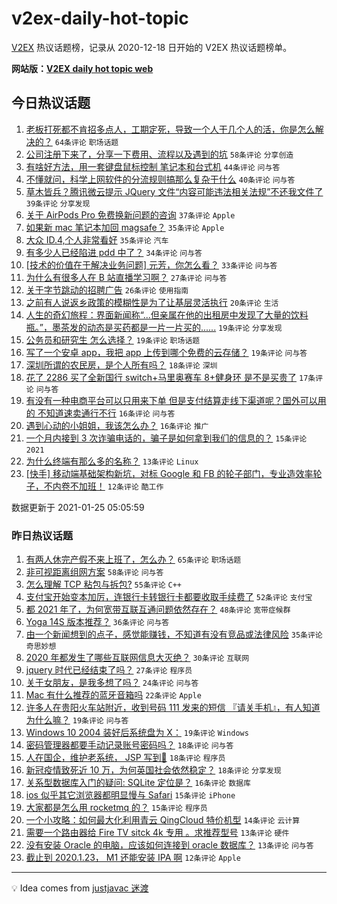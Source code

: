 # v2ex-daily-hot-topic

[V2EX](https://www.v2ex.com/) 热议话题榜，记录从 2020-12-18 日开始的 V2EX 热议话题榜单。

**网站版：[V2EX daily hot topic web](https://realleonardo.github.io/v2ex-daily-hot-topic-web/)**

## 今日热议话题

<!-- TODAY BEGIN -->

1. [老板打死都不肯招多点人，工期定死，导致一个人干几个人的活，你是怎么解决的？](https://www.v2ex.com/t/747824) `64条评论` `职场话题`
1. [公司注册下来了，分享一下费用、流程以及遇到的坑](https://www.v2ex.com/t/747843) `58条评论` `分享创造`
1. [有啥好方法，用一套键盘鼠标控制 笔记本和台式机](https://www.v2ex.com/t/747842) `44条评论` `问与答`
1. [不懂就问，科学上网软件的分流规则搞那么复杂干什么](https://www.v2ex.com/t/747883) `40条评论` `问与答`
1. [草木皆兵？腾讯微云提示 JQuery 文件“内容可能违法相关法规”不还我文件了](https://www.v2ex.com/t/747875) `39条评论` `分享发现`
1. [关于 AirPods Pro 免费换新问题的咨询](https://www.v2ex.com/t/747887) `37条评论` `Apple`
1. [如果新 mac 笔记本加回 magsafe？](https://www.v2ex.com/t/747820) `35条评论` `Apple`
1. [大众 ID.4,个人非常看好](https://www.v2ex.com/t/747823) `35条评论` `汽车`
1. [有多少人已经陷进 pdd 中了？](https://www.v2ex.com/t/747923) `34条评论` `问与答`
1. [[技术的价值在于解决业务问题] 元芳，你怎么看？](https://www.v2ex.com/t/747800) `33条评论` `问与答`
1. [为什么有很多人在 B 站直播学习啊？](https://www.v2ex.com/t/747953) `27条评论` `问与答`
1. [关于字节跳动的招聘广告](https://www.v2ex.com/t/747825) `26条评论` `使用指南`
1. [之前有人说返乡政策的模糊性是为了让基层灵活执行](https://www.v2ex.com/t/747971) `20条评论` `生活`
1. [人生的奇幻旅程：界面新闻称“...但亲属在他的出租房中发现了大量的饮料瓶。”，墨茶发的动态是买药都是一片一片买的......](https://www.v2ex.com/t/747974) `19条评论` `分享发现`
1. [公务员和研究生 怎么选择？](https://www.v2ex.com/t/747963) `19条评论` `职场话题`
1. [写了一个安卓 app，我把 app 上传到哪个免费的云存储？](https://www.v2ex.com/t/747929) `19条评论` `问与答`
1. [深圳所谓的农民房，是个人所有吗？](https://www.v2ex.com/t/747905) `18条评论` `深圳`
1. [花了 2286 买了全新国行 switch+马里奥赛车 8+健身环 是不是买贵了](https://www.v2ex.com/t/747831) `17条评论` `问与答`
1. [有没有一种电商平台可以只用来下单 但是支付结算走线下渠道呢？国外可以用的 不知道速卖通行不行](https://www.v2ex.com/t/747975) `16条评论` `问与答`
1. [遇到心动的小姐姐，我该怎么办？](https://www.v2ex.com/t/747909) `16条评论` `推广`
1. [一个月内接到 3 次诈骗电话的，骗子是如何拿到我们的信息的？](https://www.v2ex.com/t/747878) `15条评论` `2021`
1. [为什么终端有那么多的名称？](https://www.v2ex.com/t/747815) `13条评论` `Linux`
1. [[快手] 移动端基础架构新坑，对标 Google 和 FB 的轮子部门，专业造效率轮子，不内卷不加班！](https://www.v2ex.com/t/747901) `12条评论` `酷工作`

数据更新于 2021-01-25 05:05:59

<!-- TODAY END -->

### 昨日热议话题

<!-- YESTERDAY BEGIN -->

1. [有两人休完产假不来上班了，怎么办？](https://www.v2ex.com/t/747708) `65条评论` `职场话题`
1. [非可视距离组网方案](https://www.v2ex.com/t/747638) `58条评论` `问与答`
1. [怎么理解 TCP 粘包与拆包?](https://www.v2ex.com/t/747735) `55条评论` `C++`
1. [支付宝开始变本加厉，连银行卡转银行卡都要收取手续费了](https://www.v2ex.com/t/747601) `52条评论` `支付宝`
1. [都 2021 年了，为何宽带互联互通问题依然存在？](https://www.v2ex.com/t/747608) `48条评论` `宽带症候群`
1. [Yoga 14S 版本推荐？](https://www.v2ex.com/t/747587) `36条评论` `问与答`
1. [由一个新闻想到的点子，感觉能赚钱，不知道有没有竞品或法律风险](https://www.v2ex.com/t/747592) `35条评论` `奇思妙想`
1. [2020 年都发生了哪些互联网信息大灭绝？](https://www.v2ex.com/t/747743) `30条评论` `互联网`
1. [jquery 时代已经结束了吗？](https://www.v2ex.com/t/747726) `27条评论` `程序员`
1. [关于女朋友，是我多想了吗？](https://www.v2ex.com/t/747679) `24条评论` `问与答`
1. [Mac 有什么推荐的蓝牙音箱吗](https://www.v2ex.com/t/747740) `22条评论` `Apple`
1. [许多人在贵阳火车站附近，收到号码 111 发来的短信 『请关手机』，有人知道为什么嘛？](https://www.v2ex.com/t/747764) `19条评论` `问与答`
1. [Windows 10 2004 装好后系统盘为 X：](https://www.v2ex.com/t/747661) `19条评论` `Windows`
1. [密码管理器都要手动记录账号密码吗？](https://www.v2ex.com/t/747727) `18条评论` `问与答`
1. [人在国企，维护老系统， JSP 写到🤮](https://www.v2ex.com/t/747678) `18条评论` `程序员`
1. [新冠疫情致死近 10 万，为何英国社会依然稳定？](https://www.v2ex.com/t/747623) `18条评论` `分享发现`
1. [关系型数据库入门的疑问: SQLite 定位是？](https://www.v2ex.com/t/747715) `16条评论` `数据库`
1. [ios 似乎其它浏览器都明显慢与 Safari](https://www.v2ex.com/t/747658) `15条评论` `iPhone`
1. [大家都是怎么用 rocketmq 的？](https://www.v2ex.com/t/747645) `15条评论` `程序员`
1. [一个小攻略：如何最大化利用青云 QingCloud 特价机型](https://www.v2ex.com/t/747745) `14条评论` `云计算`
1. [需要一个路由器给 Fire TV sitck 4k 专用 。求推荐型号](https://www.v2ex.com/t/747739) `13条评论` `硬件`
1. [没有安装 Oracle 的电脑，应该如何连接到 oracle 数据库？](https://www.v2ex.com/t/747712) `13条评论` `问与答`
1. [截止到 2020.1.23， M1 还能安装 IPA 啊](https://www.v2ex.com/t/747668) `12条评论` `Apple`

<!-- YESTERDAY END -->

---

💡 Idea comes from [justjavac 迷渡](https://github.com/justjavac/)
